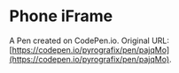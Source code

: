 # Phone iFrame

A Pen created on CodePen.io. Original URL: [https://codepen.io/pyrografix/pen/pajqMo](https://codepen.io/pyrografix/pen/pajqMo).

